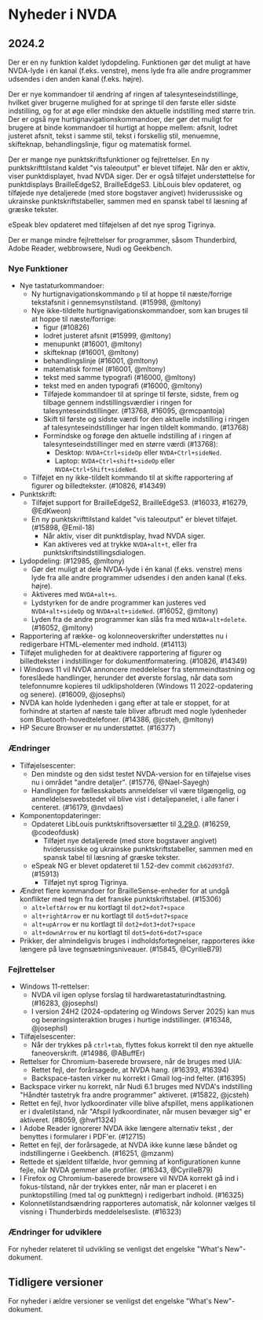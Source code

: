 # Nyheder i NVDA


## 2024.2

Der er en ny funktion kaldet lydopdeling.
Funktionen gør det muligt at have NVDA-lyde i én kanal (f.eks. venstre), mens lyde fra alle andre programmer udsendes i den anden kanal (f.eks. højre).

Der er nye kommandoer til ændring af ringen af talesynteseindstillinge, hvilket giver brugerne mulighed for at springe til den første eller sidste indstilling, og for at øge eller mindske den aktuelle indstilling med større trin.
Der er også nye hurtignavigationskommandoer, der gør det muligt for brugere at binde kommandoer til hurtigt at hoppe mellem: afsnit, lodret justeret afsnit, tekst i samme stil, tekst i forskellig stil, menuemne, skifteknap, behandlingslinje, figur og matematisk formel.

Der er mange nye punktskriftsfunktioner og fejlrettelser.
En ny punktskrifttilstand kaldet "vis taleoutput" er blevet tilføjet.
Når den er aktiv, viser punktdisplayet, hvad NVDA siger.
Der er også tilføjet understøttelse for punktdisplays BrailleEdgeS2, BrailleEdgeS3.
LibLouis blev opdateret, og tilføjede nye detaljerede (med store bogstaver angivet) hviderussiske og ukrainske punktskriftstabeller, sammen med en spansk tabel til læsning af græske tekster.

eSpeak blev opdateret med tilføjelsen af det nye sprog Tigrinya.

Der er mange mindre fejlrettelser for programmer, såsom Thunderbird, Adobe Reader, webbrowsere, Nudi og Geekbench.

### Nye Funktioner

* Nye tastaturkommandoer:
  * Ny hurtignavigationskommando `p` til at hoppe til næste/forrige tekstafsnit i gennemsynstilstand. (#15998, @mltony)
  * Nye ikke-tildelte hurtignavigationskommandoer, som kan bruges til at hoppe til næste/forrige:
    * figur (#10826)
    * lodret justeret afsnit (#15999, @mltony)
    * menupunkt (#16001, @mltony)
    * skifteknap (#16001, @mltony)
    * behandlingslinje (#16001, @mltony)
    * matematisk formel (#16001, @mltony)
    * tekst med samme typografi (#16000, @mltony)
    * tekst med en anden typografi (#16000, @mltony)
    * Tilføjede kommandoer til at springe til første, sidste, frem og tilbage gennem indstillingsværdier i ringen for talesynteseindstillinger. (#13768, #16095, @rmcpantoja)
    * Skift til første og sidste værdi for den aktuelle indstilling i ringen af talesynteseindstillinger har ingen tildelt kommando. (#13768)
    * Formindske og forøge den aktuelle indstilling af i ringen af talesynteseindstillinger med en større værdi (#13768):
      * Desktop: `NVDA+Ctrl+sideOp` eller `NVDA+Ctrl+sideNed`.
      * Laptop: `NVDA+Ctrl+shift+sideOp` eller `NVDA+Ctrl+Shift+sideNed`.
  * Tilføjet en ny ikke-tildelt kommando til at skifte rapportering af figurer og billedtekster. (#10826, #14349)
* Punktskrift:
  * Tilføjet support for BrailleEdgeS2, BrailleEdgeS3. (#16033, #16279, @EdKweon)
  * En ny punktskrifttilstand kaldet "vis taleoutput" er blevet tilføjet. (#15898, @Emil-18)
    * Når aktiv, viser dit punktdisplay, hvad NVDA siger.
    * Kan aktiveres ved at trykke `NVDA+alt+t`, eller fra punktskriftsindstillingsdialogen.
* Lydopdeling: (#12985, @mltony)
  * Gør det muligt at dele NVDA-lyde i én kanal (f.eks. venstre) mens lyde fra alle andre programmer udsendes i den anden kanal (f.eks. højre).
  * Aktiveres med `NVDA+alt+s`.
  * Lydstyrken for de andre programmer kan justeres ved `NVDA+alt+sideOp` og `NVDA+alt+sideNed`. (#16052, @mltony)
  * Lyden fra de andre programmer kan slås fra med `NVDA+alt+delete`. (#16052, @mltony)
* Rapportering af række- og kolonneoverskrifter understøttes nu i redigerbare HTML-elementer med indhold. (#14113)
* Tilføjet muligheden for at deaktivere rapportering af figurer og billedtekster i indstillinger for dokumentformatering. (#10826, #14349)
* I Windows 11 vil NVDA annoncere meddelelser fra stemmeindtastning og foreslåede handlinger, herunder det øverste forslag, når data som telefonnumre kopieres til udklipsholderen (Windows 11 2022-opdatering og senere). (#16009, @josephsl)
* NVDA kan holde lydenheden i gang efter at tale er stoppet, for at forhindre at starten af næste tale bliver afbrudt med nogle lydenheder som Bluetooth-hovedtelefoner. (#14386, @jcsteh, @mltony)
* HP Secure Browser er nu understøttet. (#16377)

### Ændringer

* Tilføjelsescenter:
  * Den mindste og den sidst testet NVDA-version for en tilføjelse vises nu i området "andre detaljer". (#15776, @Nael-Sayegh)
  * Handlingen for fællesskabets anmeldelser vil være tilgængelig, og anmeldelseswebstedet vil blive vist i detaljepanelet, i alle faner i centeret. (#16179, @nvdaes)
* Komponentopdateringer:
  * Opdateret LibLouis punktskriftsoversætter til [3.29.0](https://github.com/liblouis/liblouis/releases/tag/v3.29.0). (#16259, @codeofdusk)
    * Tilføjet nye detaljerede (med store bogstaver angivet) hviderussiske og ukrainske punktskriftstabeller, sammen med en spansk tabel til læsning af græske tekster.
  * eSpeak NG er blevet opdateret til 1.52-dev commit `cb62d93fd7`. (#15913)
    * Tilføjet nyt sprog Tigrinya.
* Ændret flere kommandoer for BrailleSense-enheder for at undgå konflikter med tegn fra det franske punktskriftstabel. (#15306)
  * `alt+leftArrow` er nu kortlagt til `dot2+dot7+space`
  * `alt+rightArrow` er nu kortlagt til `dot5+dot7+space`
  * `alt+upArrow` er nu kortlagt til `dot2+dot3+dot7+space`
  * `alt+downArrow` er nu kortlagt til `dot5+dot6+dot7+space`
* Prikker, der almindeligvis bruges i indholdsfortegnelser, rapporteres ikke længere på lave tegnsætningsniveauer. (#15845, @CyrilleB79)

### Fejlrettelser

* Windows 11-rettelser:
  * NVDA vil igen oplyse forslag til hardwaretastaturindtastning. (#16283, @josephsl)
  * I version 24H2 (2024-opdatering og Windows Server 2025) kan mus og berøringsinteraktion bruges i hurtige indstillinger. (#16348, @josephsl)
* Tilføjelsescenter:
  * Når der trykkes på `ctrl+tab`, flyttes fokus korrekt til den nye aktuelle faneoverskrift. (#14986, @ABuffEr)
* Rettelser for Chromium-baserede browsere, når de bruges med UIA:
  * Rettet fejl, der forårsagede, at NVDA hang. (#16393, #16394)
  * Backspace-tasten virker nu korrekt i Gmail log-ind felter. (#16395)
* Backspace virker nu korrekt, når Nudi 6.1 bruges med NVDA's indstilling "Håndtér tastetryk fra andre programmer" aktiveret. (#15822, @jcsteh)
* Rettet en fejl, hvor lydkoordinater ville blive afspillet, mens applikationen er i dvaletilstand, når "Afspil lydkoordinater, når musen bevæger sig" er aktiveret. (#8059, @hwf1324)
* I Adobe Reader ignorerer NVDA ikke længere alternativ tekst , der benyttes i formularer i PDF'er. (#12715)
* Rettet en fejl, der forårsagede, at NVDA ikke kunne læse båndet og indstillingerne i Geekbench. (#16251, @mzanm)
* Rettede et sjældent tilfælde, hvor gemning af konfigurationen kunne fejle, når NVDA gemmer alle profiler. (#16343, @CyrilleB79)
* I Firefox og Chromium-baserede browsere vil NVDA korrekt gå ind i fokus-tilstand, når der trykkes enter, når man er placeret i en punktopstilling (med tal og punkttegn) i redigerbart indhold. (#16325)
* Kolonnetilstandsændring rapporteres automatisk, når kolonner vælges til visning i Thunderbirds meddelelsesliste. (#16323)

### Ændringer for udviklere

For nyheder relateret til udvikling se venligst det engelske "What's New"-dokument.

## Tidligere versioner

For nyheder i ældre versioner se venligst det engelske "What's New"-dokument.


